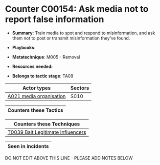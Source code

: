 # Counter C00154: Ask media not to report false information

* **Summary**: Train media to spot and respond to misinformation, and ask them not to post or transmit misinformation they've found.

* **Playbooks**: 

* **Metatechnique**: M005 - Removal

* **Resources needed:** 

* **Belongs to tactic stage**: TA08


| Actor types | Sectors |
| ----------- | ------- |
| [A021 media organisation](../../generated_pages/actortypes/A021.md) | S010 |



| Counters these Tactics |
| ---------------------- |



| Counters these Techniques |
| ------------------------- |
| [T0039 Bait Legitimate Influencers](../../generated_pages/techniques/T0039.md) |



| Seen in incidents |
| ----------------- |


DO NOT EDIT ABOVE THIS LINE - PLEASE ADD NOTES BELOW